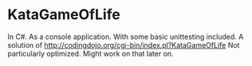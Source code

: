 # KataGameOfLife

In C#. As a console application. With some basic unittesting included. 
A solution of http://codingdojo.org/cgi-bin/index.pl?KataGameOfLife
Not particularly optimized. Might work on that later on. 

